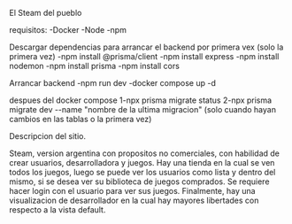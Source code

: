 El Steam del pueblo

requisitos: 
-Docker
-Node
-npm

Descargar dependencias para arrancar el backend por primera vex (solo la primera vez)
-npm install @prisma/client
-npm install express 
-npm install nodemon
-npm install prisma
-npm install cors 

Arrancar backend
-npm run dev
-docker compose up -d

despues del docker compose
1-npx prisma migrate status
2-npx prisma migrate dev --name "nombre de la ultima migracion" (solo cuando hayan cambios en las tablas o la primera vez)


Descripcion del sitio.

Steam, version argentina con propositos no comerciales, con habilidad de crear usuarios, desarrolladora y juegos. Hay una tienda en la cual se ven todos los juegos, luego se puede ver los usuarios como lista y dentro del mismo, si se desea ver su biblioteca de juegos comprados. Se requiere hacer login con el usuario para ver sus juegos. Finalmente, hay una visualizacion de desarrollador en la cual hay mayores libertades con respecto a la vista default. 

